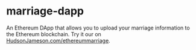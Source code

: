 # marriage-dapp
An Ethereum DApp that allows you to upload your marriage information to the Ethereum blockchain. Try it our on [HudsonJameson.com/ethereummarriage](HudsonJameson.com/ethereummarriage).

